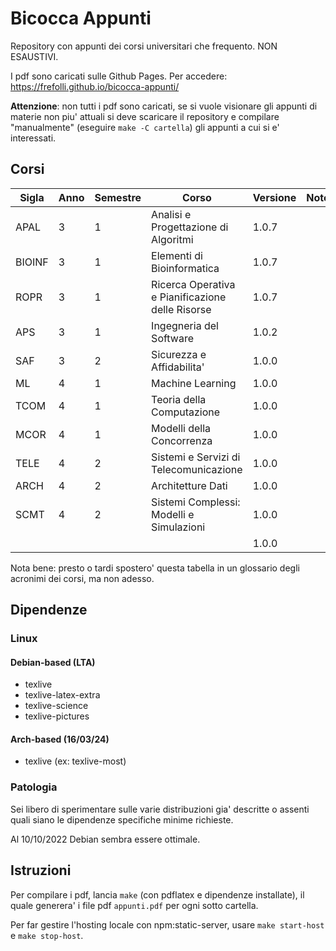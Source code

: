 # Bicocca Appunti

Repository con appunti dei corsi universitari che frequento. NON ESAUSTIVI.

I pdf sono caricati sulle Github Pages. Per accedere: https://frefolli.github.io/bicocca-appunti/

__Attenzione__: non tutti i pdf sono caricati, se si vuole visionare gli appunti di materie non piu' attuali si deve scaricare il repository e compilare "manualmente" (eseguire `make -C cartella`) gli appunti a cui si e' interessati.

## Corsi

| Sigla | Anno | Semestre | Corso | Versione | Note | Esito |
| --- | --- | --- | --- | --- | --- | --- |
| APAL | 3 | 1 | Analisi e Progettazione di Algoritmi | 1.0.7 |  | 30 |
| BIOINF | 3 | 1 | Elementi di Bioinformatica | 1.0.7 |  | 30 |
| ROPR | 3 | 1 | Ricerca Operativa e Pianificazione delle Risorse | 1.0.7 |  | 22 |
| APS | 3 | 1 | Ingegneria del Software | 1.0.2 |  | 29 |
| SAF | 3 | 2 | Sicurezza e Affidabilita' | 1.0.0 |  | 30 |
| ML | 4 | 1 | Machine Learning | 1.0.0 |  | 30 |
| TCOM | 4 | 1 | Teoria della Computazione | 1.0.0 |  | 25 |
| MCOR | 4 | 1 | Modelli della Concorrenza | 1.0.0 |  | 25 |
| TELE | 4 | 2 | Sistemi e Servizi di Telecomunicazione | 1.0.0 |  | 29 |
| ARCH | 4 | 2 | Architetture Dati | 1.0.0 |  | 30L |
| SCMT | 4 | 2 | Sistemi Complessi: Modelli e Simulazioni | 1.0.0 |  | 30L |
|  |  |  |  | 1.0.0 |  | NaN |

Nota bene: presto o tardi spostero' questa tabella in un glossario degli acronimi dei corsi, ma non adesso.

## Dipendenze

### Linux

#### Debian-based (LTA)

 - texlive
 - texlive-latex-extra
 - texlive-science
 - texlive-pictures

#### Arch-based (16/03/24)

 - texlive (ex: texlive-most)

### Patologia

Sei libero di sperimentare sulle varie distribuzioni gia' descritte o assenti quali siano le dipendenze specifiche minime richieste.

Al 10/10/2022 Debian sembra essere ottimale.

## Istruzioni

Per compilare i pdf, lancia `make` (con pdflatex e dipendenze installate), il quale generera' i file pdf `appunti.pdf` per ogni sotto cartella.

Per far gestire l'hosting locale con npm:static-server, usare `make start-host` e `make stop-host`.
